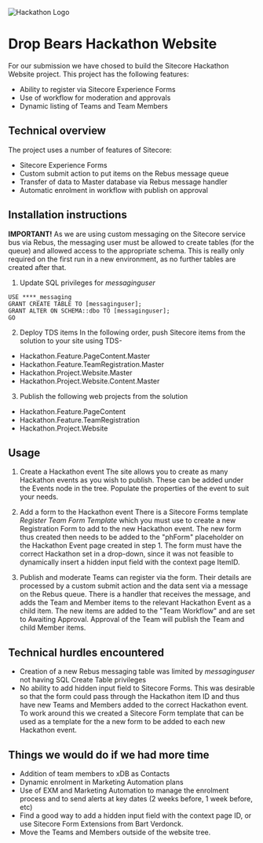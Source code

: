 ![Hackathon Logo](http://www.sitecorehackathon.org/wp-content/uploads/2017/01/Sitecore-Hackathon-logo-small-own-it.png "Hackathon Logo")

# Drop Bears Hackathon Website

For our submission we have chosed to build the Sitecore Hackathon Website project.
This project has the following features:
 - Ability to register via Sitecore Experience Forms
 - Use of workflow for moderation and approvals
 - Dynamic listing of Teams and Team Members

## Technical overview

The project uses a number of features of Sitecore:
- Sitecore Experience Forms
- Custom submit action to put items on the Rebus message queue
- Transfer of data to Master database via Rebus message handler
- Automatic enrolment in workflow with publish on approval

## Installation instructions

**IMPORTANT!**
As we are using custom messaging on the Sitecore service bus via Rebus, the messaging user must be allowed to create tables (for the queue) and allowed access to the appropriate schema. This is really only required on the first run in a new environment, as no further tables are created after that.

1. Update SQL privileges for *messaginguser*
```
USE ****_messaging
GRANT CREATE TABLE TO [messaginguser];
GRANT ALTER ON SCHEMA::dbo TO [messaginguser];
GO
```

2. Deploy TDS items
In the following order, push Sitecore items from the solution to your site using TDS-
- Hackathon.Feature.PageContent.Master
- Hackathon.Feature.TeamRegistration.Master
- Hackathon.Project.Website.Master
- Hackathon.Project.Website.Content.Master

3. Publish the following web projects from the solution
- Hackathon.Feature.PageContent
- Hackathon.Feature.TeamRegistration
- Hackathon.Project.Website

## Usage

1. Create a Hackathon event
The site allows you to create as many Hackathon events as you wish to publish. These can be added under the Events node in the tree.
Populate the properties of the event to suit your needs.

2. Add a form to the Hackathon event
There is a Sitecore Forms template *Register Team Form Template* which you must use to create a new Registration Form to add to the new Hackathon event.
The new form thus created then needs to be added to the "phForm" placeholder on the Hackathon Event page created in step 1.
The form must have the correct Hackathon set in a drop-down, since it was not feasible to dynamically insert a hidden input field with the context page ItemID.

3. Publish and moderate
Teams can register via the form. Their details are processed by a custom submit action and the data sent via a message on the Rebus queue.
There is a handler that receives the message, and adds the Team and Member items to the relevant Hackathon Event as a child item.
The new items are added to the "Team Workflow" and are set to Awaiting Approval. Approval of the Team will publish the Team and child Member items.


## Technical hurdles encountered
- Creation of a new Rebus messaging table was limited by *messaginguser* not having SQL Create Table privileges
- No ability to add hidden input field to Sitecore Forms. This was desirable so that the form could pass through the Hackathon item ID and thus have new Teams and Members added to the correct Hackathon event. To work around this we created a Sitecore Form template that can be used as a template for the a new form to be added to each new Hackathon event.

## Things we would do if we had more time
- Addition of team members to xDB as Contacts
- Dynamic enrolment in Marketing Automation plans
- Use of EXM and Marketing Automation to manage the enrolment process and to send alerts at key dates (2 weeks before, 1 week before, etc)
- Find a good way to add a hidden input field with the context page ID, or use Sitecore Form Extensions from Bart Verdonck.
- Move the Teams and Members outside of the website tree.
